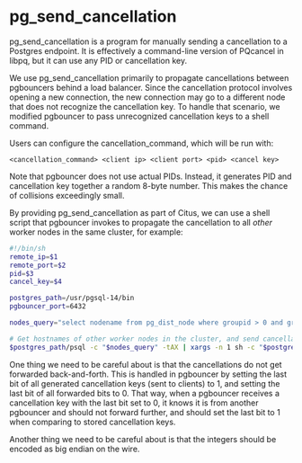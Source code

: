 # pg_send_cancellation

pg_send_cancellation is a program for manually sending a cancellation
to a Postgres endpoint. It is effectively a command-line version of
PQcancel in libpq, but it can use any PID or cancellation key.

We use pg_send_cancellation primarily to propagate cancellations between pgbouncers
behind a load balancer. Since the cancellation protocol involves
opening a new connection, the new connection may go to a different
node that does not recognize the cancellation key. To handle that
scenario, we modified pgbouncer to pass unrecognized cancellation
keys to a shell command.

Users can configure the cancellation_command, which will be run with:
```
<cancellation_command> <client ip> <client port> <pid> <cancel key>
```

Note that pgbouncer does not use actual PIDs. Instead, it generates PID and cancellation key together a random 8-byte number. This makes the chance of collisions exceedingly small.

By providing pg_send_cancellation as part of Citus, we can use a shell script that pgbouncer invokes to propagate the cancellation to all *other* worker nodes in the same cluster, for example:

```bash
#!/bin/sh
remote_ip=$1
remote_port=$2
pid=$3
cancel_key=$4

postgres_path=/usr/pgsql-14/bin
pgbouncer_port=6432

nodes_query="select nodename from pg_dist_node where groupid > 0 and groupid not in (select groupid from pg_dist_local_group) and nodecluster = current_setting('citus.cluster_name')"

# Get hostnames of other worker nodes in the cluster, and send cancellation to their pgbouncers
$postgres_path/psql -c "$nodes_query" -tAX | xargs -n 1 sh -c "$postgres_path/pg_send_cancellation $pid $cancel_key \$0 $pgbouncer_port"
```

One thing we need to be careful about is that the cancellations do not get forwarded
back-and-forth. This is handled in pgbouncer by setting the last bit of all generated
cancellation keys (sent to clients) to 1, and setting the last bit of all forwarded bits to 0.
That way, when a pgbouncer receives a cancellation key with the last bit set to 0,
it knows it is from another pgbouncer and should not forward further, and should set
the last bit to 1 when comparing to stored cancellation keys.

Another thing we need to be careful about is that the integers should be encoded
as big endian on the wire.
